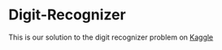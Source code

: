 # Digit-Recognizer
This is our solution to the digit recognizer problem on [Kaggle](https://www.kaggle.com/c/digit-recognizer)
